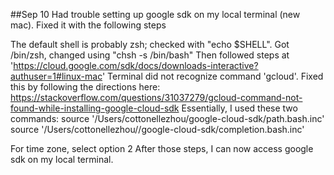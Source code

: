 ##Sep 10
Had trouble setting up google sdk on my local terminal (new mac). Fixed it with the following steps

The default shell is probably zsh; checked with "echo $SHELL". Got /bin/zsh, changed using "chsh -s /bin/bash"
Then followed steps at 'https://cloud.google.com/sdk/docs/downloads-interactive?authuser=1#linux-mac'
Terminal did not recognize command 'gcloud'. Fixed this by following the directions here: https://stackoverflow.com/questions/31037279/gcloud-command-not-found-while-installing-google-cloud-sdk
Essentially, I used these two commands:
source '/Users/cottonellezhou/google-cloud-sdk/path.bash.inc'
source '/Users/cottonellezhou//google-cloud-sdk/completion.bash.inc'

For time zone, select option 2
After those steps, I can now access google sdk on my local terminal.
